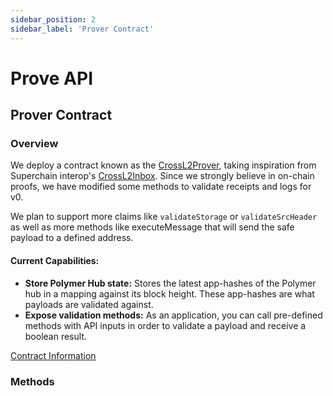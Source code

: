 ```yaml
---
sidebar_position: 2
sidebar_label: 'Prover Contract'
---
```


# Prove API

## Prover Contract

### Overview

We deploy a contract known as the [CrossL2Prover](https://github.com/open-ibc/vibc-core-smart-contracts/blob/5c0789a3706252b712987ab851ed09fd1205e2f8/contracts/interfaces/ICrossL2Prover.sol), taking inspiration from Superchain interop's [CrossL2Inbox](https://specs.optimism.io/interop/predeploys.html#crossl2inbox). Since we strongly believe in on-chain proofs, we have modified some methods to validate receipts and logs for v0.

We plan to support more claims like `validateStorage` or `validateSrcHeader` as well as more methods like executeMessage that will send the safe payload to a defined address.

#### Current Capabilities:

- **Store Polymer Hub state:** Stores the latest app-hashes of the Polymer hub in a mapping against its block height. These app-hashes are what payloads are validated against.
- **Expose validation methods:** As an application, you can call pre-defined methods with API inputs in order to validate a payload and receive a boolean result.

[Contract Information](https://docs.polymerlabs.org/docs/build/start/)

### Methods
